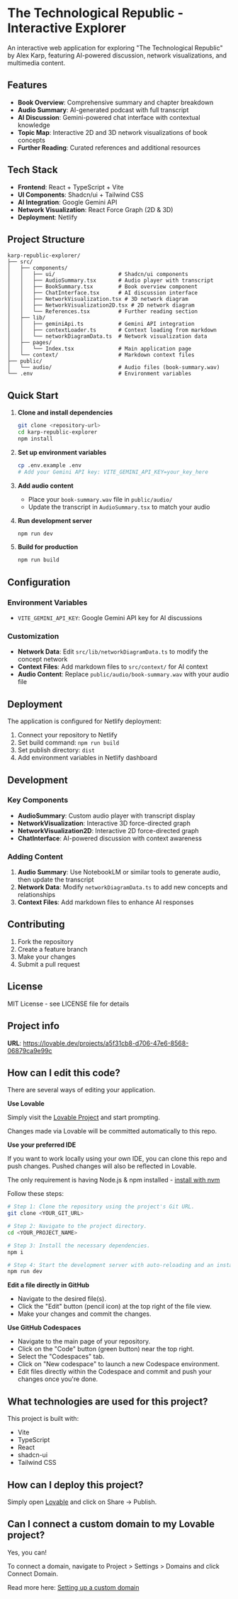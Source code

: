 # The Technological Republic - Interactive Explorer

An interactive web application for exploring "The Technological Republic" by Alex Karp, featuring AI-powered discussion, network visualizations, and multimedia content.

## Features

- **Book Overview**: Comprehensive summary and chapter breakdown
- **Audio Summary**: AI-generated podcast with full transcript
- **AI Discussion**: Gemini-powered chat interface with contextual knowledge
- **Topic Map**: Interactive 2D and 3D network visualizations of book concepts
- **Further Reading**: Curated references and additional resources

## Tech Stack

- **Frontend**: React + TypeScript + Vite
- **UI Components**: Shadcn/ui + Tailwind CSS
- **AI Integration**: Google Gemini API
- **Network Visualization**: React Force Graph (2D & 3D)
- **Deployment**: Netlify

## Project Structure

```
karp-republic-explorer/
├── src/
│   ├── components/
│   │   ├── ui/                    # Shadcn/ui components
│   │   ├── AudioSummary.tsx       # Audio player with transcript
│   │   ├── BookSummary.tsx        # Book overview component
│   │   ├── ChatInterface.tsx      # AI discussion interface
│   │   ├── NetworkVisualization.tsx # 3D network diagram
│   │   ├── NetworkVisualization2D.tsx # 2D network diagram
│   │   └── References.tsx         # Further reading section
│   ├── lib/
│   │   ├── geminiApi.ts           # Gemini API integration
│   │   ├── contextLoader.ts       # Context loading from markdown
│   │   └── networkDiagramData.ts  # Network visualization data
│   ├── pages/
│   │   └── Index.tsx              # Main application page
│   └── context/                   # Markdown context files
├── public/
│   └── audio/                     # Audio files (book-summary.wav)
└── .env                           # Environment variables
```

## Quick Start

1. **Clone and install dependencies**
   ```bash
   git clone <repository-url>
   cd karp-republic-explorer
   npm install
   ```

2. **Set up environment variables**
   ```bash
   cp .env.example .env
   # Add your Gemini API key: VITE_GEMINI_API_KEY=your_key_here
   ```

3. **Add audio content**
   - Place your `book-summary.wav` file in `public/audio/`
   - Update the transcript in `AudioSummary.tsx` to match your audio

4. **Run development server**
   ```bash
   npm run dev
   ```

5. **Build for production**
   ```bash
   npm run build
   ```

## Configuration

### Environment Variables
- `VITE_GEMINI_API_KEY`: Google Gemini API key for AI discussions

### Customization
- **Network Data**: Edit `src/lib/networkDiagramData.ts` to modify the concept network
- **Context Files**: Add markdown files to `src/context/` for AI context
- **Audio Content**: Replace `public/audio/book-summary.wav` with your audio file

## Deployment

The application is configured for Netlify deployment:

1. Connect your repository to Netlify
2. Set build command: `npm run build`
3. Set publish directory: `dist`
4. Add environment variables in Netlify dashboard

## Development

### Key Components

- **AudioSummary**: Custom audio player with transcript display
- **NetworkVisualization**: Interactive 3D force-directed graph
- **NetworkVisualization2D**: Interactive 2D force-directed graph
- **ChatInterface**: AI-powered discussion with context awareness

### Adding Content

1. **Audio Summary**: Use NotebookLM or similar tools to generate audio, then update the transcript
2. **Network Data**: Modify `networkDiagramData.ts` to add new concepts and relationships
3. **Context Files**: Add markdown files to enhance AI responses

## Contributing

1. Fork the repository
2. Create a feature branch
3. Make your changes
4. Submit a pull request

## License

MIT License - see LICENSE file for details

## Project info

**URL**: https://lovable.dev/projects/a5f31cb8-d706-47e6-8568-06879ca9e99c

## How can I edit this code?

There are several ways of editing your application.

**Use Lovable**

Simply visit the [Lovable Project](https://lovable.dev/projects/a5f31cb8-d706-47e6-8568-06879ca9e99c) and start prompting.

Changes made via Lovable will be committed automatically to this repo.

**Use your preferred IDE**

If you want to work locally using your own IDE, you can clone this repo and push changes. Pushed changes will also be reflected in Lovable.

The only requirement is having Node.js & npm installed - [install with nvm](https://github.com/nvm-sh/nvm#installing-and-updating)

Follow these steps:

```sh
# Step 1: Clone the repository using the project's Git URL.
git clone <YOUR_GIT_URL>

# Step 2: Navigate to the project directory.
cd <YOUR_PROJECT_NAME>

# Step 3: Install the necessary dependencies.
npm i

# Step 4: Start the development server with auto-reloading and an instant preview.
npm run dev
```

**Edit a file directly in GitHub**

- Navigate to the desired file(s).
- Click the "Edit" button (pencil icon) at the top right of the file view.
- Make your changes and commit the changes.

**Use GitHub Codespaces**

- Navigate to the main page of your repository.
- Click on the "Code" button (green button) near the top right.
- Select the "Codespaces" tab.
- Click on "New codespace" to launch a new Codespace environment.
- Edit files directly within the Codespace and commit and push your changes once you're done.

## What technologies are used for this project?

This project is built with:

- Vite
- TypeScript
- React
- shadcn-ui
- Tailwind CSS

## How can I deploy this project?

Simply open [Lovable](https://lovable.dev/projects/a5f31cb8-d706-47e6-8568-06879ca9e99c) and click on Share -> Publish.

## Can I connect a custom domain to my Lovable project?

Yes, you can!

To connect a domain, navigate to Project > Settings > Domains and click Connect Domain.

Read more here: [Setting up a custom domain](https://docs.lovable.dev/tips-tricks/custom-domain#step-by-step-guide)
